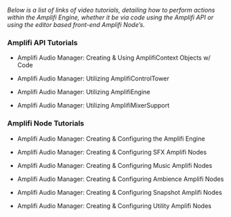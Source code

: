 _Below is a list of links of video tutorials, detailing how to perform actions within the Amplifi Engine, whether it be via code using the Amplifi API or using the editor based front-end Amplifi Node’s._

### Amplifi API Tutorials

*   Amplifi Audio Manager: Creating & Using AmplifiContext Objects w/ Code
    
*   Amplifi Audio Manager: Utilizing AmplifiControlTower
    
*   Amplifi Audio Manager: Utilizing AmplifiEngine
    
*   Amplifi Audio Manager: Utilizing AmplifiMixerSupport
    

### Amplifi Node Tutorials

*   Amplifi Audio Manager: Creating & Configuring the Amplifi Engine
    
*   Amplifi Audio Manager: Creating & Configuring SFX Amplifi Nodes
    
*   Amplifi Audio Manager: Creating & Configuring Music Amplifi Nodes
    
*   Amplifi Audio Manager: Creating & Configuring Ambience Amplifi Nodes
    
*   Amplifi Audio Manager: Creating & Configuring Snapshot Amplifi Nodes
    
*   Amplifi Audio Manager: Creating & Configuring Utility Amplifi Nodes